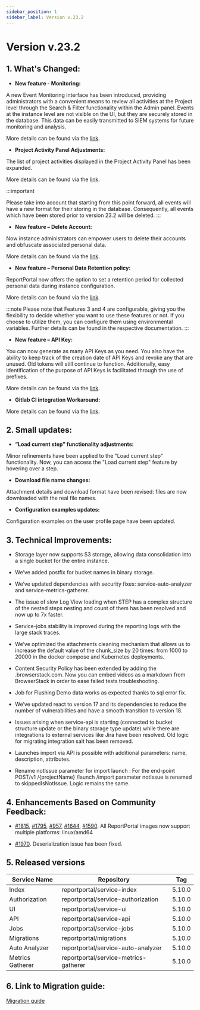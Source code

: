 ```yaml
---
sidebar_position: 1
sidebar_label: Version v.23.2
---
```


# Version v.23.2

## 1. What's Changed:

- **New feature - Monitoring:**

A new Event Monitoring interface has been introduced, providing administrators with a convenient means to review all activities at the Project level through the Search & Filter functionality within the Admin panel. Events at the instance level are not visible on the UI, but they are securely stored in the database. This data can be easily transmitted to SIEM systems for future monitoring and analysis.  

More details can be found via the [link](/admin-panel/EventMonitoring).

- **Project Activity Panel Adjustments:**

The list of project activities displayed in the Project Activity Panel has been expanded.

More details can be found via the [link](/dashboards-and-widgets/ProjectActivityPanel).

:::important

Please take into account that starting from this point forward, all events will have a new format for their storing in the database. Consequently, all events which have been stored prior to version 23.2 will be deleted.
:::

- **New feature – Delete Account:**

Now instance administrators can empower users to delete their accounts and obfuscate associated personal data. 

More details can be found via the [link](/user-account/DeleteAccount).

- **New feature – Personal Data Retention policy:**

ReportPortal now offers the option to set a retention period for collected personal data during instance configuration.

More details can be found via the [link](/user-account/DataRetentionProcedure).

:::note
Please note that Features 3 and 4 are configurable, giving you the flexibility to decide whether you want to use these features or not. If you choose to utilize them, you can configure them using environmental variables. Further details can be found in the respective documentation.
:::

- **New feature – API Key:**

You can now generate as many API Keys as you need. You also have the ability to keep track of the creation date of API Keys and revoke any that are unused. Old tokens will still continue to function. Additionally, easy identification of the purpose of API Keys is facilitated through the use of prefixes.  

More details can be found via the [link](/reportportal-configuration/HowToGetAnAccessTokenInReportPortal/#2-authorization-with-users-api-key-for-agents).

- **Gitlab CI integration Workaround:**  

More details can be found via the [link](/quality-gates/IntegrationWithCICD/IntegrationWithGitLabCI).

## 2. Small updates:

- **“Load current step” functionality adjustments:**

Minor refinements have been applied to the "Load current step" functionality. Now, you can access the "Load current step" feature by hovering over a step.

- **Download file name changes:**

Attachment details and download format have been revised: files are now downloaded with the real file names.

- **Configuration examples updates:**

Configuration examples on the user profile page have been updated.

## 3. Technical Improvements:

- Storage layer now supports S3 storage, allowing data consolidation into a single bucket for the entire instance.

- We’ve added postfix for bucket names in binary storage.

- We’ve updated dependencies with security fixes: service-auto-analyzer and service-metrics-gatherer.

- The issue of slow Log View loading when STEP has a complex structure of the nested steps nesting and count of them has been resolved and now up to 7x faster.

- Service-jobs stability is improved during the reporting logs with the large stack traces.

- We’ve optimized the attachments cleaning mechanism that allows us to increase the default value of the chunk_size by 20 times: from 1000 to 20000 in the docker compose and Kubernetes deployments.

- Content Security Policy has been extended by adding the .browserstack.com. Now you can embed videos as a markdown from BrowserStack in order to ease failed tests troubleshooting.

- Job for Flushing Demo data works as expected thanks to sql error fix.

- We’ve updated react to version 17 and its dependencies to reduce the number of vulnerabilities and have a smooth transition to version 18.

- Issues arising when service-api is starting (connected to bucket structure update or the binary storage type update) while there are integrations to external services like Jira have been resolved. Old logic for migrating integration salt has been removed.

- Launches import via API is possible with additional parameters: name, description, attributes.

- Rename notIssue parameter for import launch : For the end-point POST/v1 /{projectName} /launch /import parameter notIssue is renamed to skippedIsNotIssue. Logic remains the same.

## 4. Enhancements Based on Community Feedback:

- [#1815](https://github.com/reportportal/reportportal/issues/1815), [#1795](https://github.com/reportportal/reportportal/issues/1795), [#957](https://github.com/reportportal/reportportal/issues/957), [#1644](https://github.com/reportportal/reportportal/issues/1644), [#1590](https://github.com/reportportal/reportportal/issues/1590). All ReportPortal images now support multiple platforms: linux/amd64

- [#1970](https://github.com/reportportal/reportportal/issues/1970). Deserialization issue has been fixed. 

## 5. Released versions

|Service Name|Repository|Tag|
|---|---| --- |
|Index|reportportal/service-index|5.10.0|
|Authorization|reportportal/service-authorization|5.10.0|
|UI|reportportal/service-ui|5.10.0|
|API|reportportal/service-api|5.10.0|
|Jobs|reportportal/service-jobs|5.10.0|
|Migrations|reportportal/migrations|5.10.0|
|Auto Analyzer|reportportal/service-auto-analyzer|5.10.0|
|Metrics Gatherer|reportportal/service-metrics-gatherer|5.10.0|

## 6. Link to Migration guide:

[Migration guide](https://github.com/reportportal/reportportal/wiki/Migration-to-ReportPortal-v.23.2)

